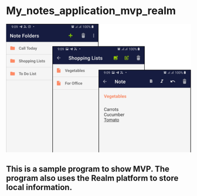# My_notes_application_mvp_realm
<img src="https://raw.githubusercontent.com/AppAfzar/My_notes_application_mvp_realm/master/screenshots/Screenshot_1.jpg?raw=false" width="700">

## This is a sample program to show MVP. The program also uses the Realm platform to store local information.
